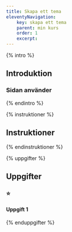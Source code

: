 ```yaml
---
title: Skapa ett tema
eleventyNavigation:
    key: skapa ett tema
    parent: min kurs
    order: 1
    excerpt: 
---
```

{% intro %}

## Introduktion

### Sidan använder

{% endintro %}

{% instruktioner %}

## Instruktioner

{% endinstruktioner %}

{% uppgifter %}

## Uppgifter
### ⭐
#### Uppgift 1



{% enduppgifter %}
